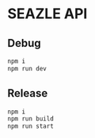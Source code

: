 # SEAZLE API

## Debug

```bash
npm i
npm run dev
```

## Release

```bash
npm i
npm run build
npm run start
```
